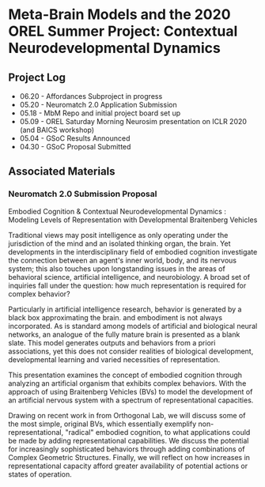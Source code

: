 # Meta-Brain Models and the 2020 OREL Summer Project: Contextual Neurodevelopmental Dynamics


## Project Log
- 06.20 - Affordances Subproject in progress
- 05.20 - Neuromatch 2.0 Application Submission
- 05.18 - MbM Repo and initial project board set up
- 05.09 - OREL Saturday Morning Neurosim presentation on ICLR 2020 (and BAICS workshop)
- 05.04 - GSoC Results Announced
- 04.30 - GSoC Proposal Submitted 


## Associated Materials 

### Neuromatch 2.0 Submission Proposal 
Embodied Cognition & Contextual Neurodevelopmental Dynamics : Modeling  Levels of Representation with Developmental Braitenberg Vehicles

Traditional views may posit intelligence as only operating under the jurisdiction of the mind and an isolated thinking organ, the brain. Yet developments in the interdisciplinary field of embodied cognition investigate the connection between an agent's inner world, body, and its nervous system; this also touches upon longstanding issues in the areas of behavioral science, artificial intelligence, and neurobiology. A broad set of inquiries fall under the question: how much representation is required for complex behavior?

Particularly in artificial intelligence research, behavior is generated by a black box approximating the brain. and embodiment is not always incorporated. As is standard among models of artificial and biological neural networks, an analogue of the fully mature brain is presented as a blank slate. This model generates outputs and behaviors from a priori associations, yet this does not consider  realities of biological development, developmental learning and varied necessities of representation.

This presentation examines the concept of embodied cognition through analyzing an artificial organism that exhibits complex behaviors. With the approach of using Braitenberg Vehicles (BVs) to model the development of an artificial nervous system with a spectrum of representational capacities.

Drawing on recent work in from Orthogonal Lab, we will discuss some of the most simple, original BVs, which essentially exemplify non-representational, "radical" embodied cognition, to what applications could be made by adding representational capabilities.  We discuss the potential for increasingly sophisticated behaviors through adding combinations of Complex Geometric Structures. Finally, we will reflect on how increases in representational capacity afford greater availability of potential actions or states of operation.
